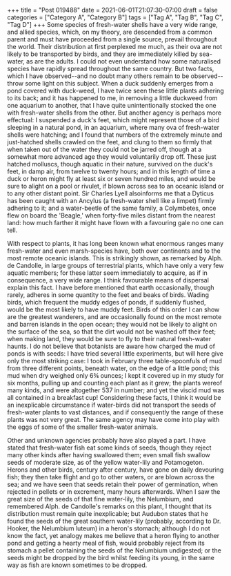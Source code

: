 +++
title = "Post 019488"
date = 2021-06-01T21:07:30-07:00
draft = false
categories = ["Category A", "Category B"]
tags = ["Tag A", "Tag B", "Tag C", "Tag D"]
+++
Some species of fresh-water shells have a very wide range, and allied species, which, on my theory, are descended from a common parent and must have proceeded from a single source, prevail throughout the world. Their distribution at first perplexed me much, as their ova are not likely to be transported by birds, and they are immediately killed by sea-water, as are the adults. I could not even understand how some naturalised species have rapidly spread throughout the same country. But two facts, which I have observed--and no doubt many others remain to be observed--throw some light on this subject. When a duck suddenly emerges from a pond covered with duck-weed, I have twice seen these little plants adhering to its back; and it has happened to me, in removing a little duckweed from one aquarium to another, that I have quite unintentionally stocked the one with fresh-water shells from the other. But another agency is perhaps more effectual: I suspended a duck's feet, which might represent those of a bird sleeping in a natural pond, in an aquarium, where many ova of fresh-water shells were hatching; and I found that numbers of the extremely minute and just-hatched shells crawled on the feet, and clung to them so firmly that when taken out of the water they could not be jarred off, though at a somewhat more advanced age they would voluntarily drop off. These just hatched molluscs, though aquatic in their nature, survived on the duck's feet, in damp air, from twelve to twenty hours; and in this length of time a duck or heron might fly at least six or seven hundred miles, and would be sure to alight on a pool or rivulet, if blown across sea to an oceanic island or to any other distant point. Sir Charles Lyell alsoinforms me that a Dyticus has been caught with an Ancylus (a fresh-water shell like a limpet) firmly adhering to it; and a water-beetle of the same family, a Colymbetes, once flew on board the 'Beagle,' when forty-five miles distant from the nearest land: how much farther it might have flown with a favouring gale no one can tell.

With respect to plants, it has long been known what enormous ranges many fresh-water and even marsh-species have, both over continents and to the most remote oceanic islands. This is strikingly shown, as remarked by Alph. de Candolle, in large groups of terrestrial plants, which have only a very few aquatic members; for these latter seem immediately to acquire, as if in consequence, a very wide range. I think favourable means of dispersal explain this fact. I have before mentioned that earth occasionally, though rarely, adheres in some quantity to the feet and beaks of birds. Wading birds, which frequent the muddy edges of ponds, if suddenly flushed, would be the most likely to have muddy feet. Birds of this order I can show are the greatest wanderers, and are occasionally found on the most remote and barren islands in the open ocean; they would not be likely to alight on the surface of the sea, so that the dirt would not be washed off their feet; when making land, they would be sure to fly to their natural fresh-water haunts. I do not believe that botanists are aware how charged the mud of ponds is with seeds: I have tried several little experiments, but will here give only the most striking case: I took in February three table-spoonfuls of mud from three different points, beneath water, on the edge of a little pond; this mud when dry weighed only 6¾ ounces; I kept it covered up in my study for six months, pulling up and counting each plant as it grew; the plants wereof many kinds, and were altogether 537 in number; and yet the viscid mud was all contained in a breakfast cup! Considering these facts, I think it would be an inexplicable circumstance if water-birds did not transport the seeds of fresh-water plants to vast distances, and if consequently the range of these plants was not very great. The same agency may have come into play with the eggs of some of the smaller fresh-water animals.

Other and unknown agencies probably have also played a part. I have stated that fresh-water fish eat some kinds of seeds, though they reject many other kinds after having swallowed them; even small fish swallow seeds of moderate size, as of the yellow water-lily and Potamogeton. Herons and other birds, century after century, have gone on daily devouring fish; they then take flight and go to other waters, or are blown across the sea; and we have seen that seeds retain their power of germination, when rejected in pellets or in excrement, many hours afterwards. When I saw the great size of the seeds of that fine water-lily, the Nelumbium, and remembered Alph. de Candolle's remarks on this plant, I thought that its distribution must remain quite inexplicable; but Audubon states that he found the seeds of the great southern water-lily (probably, according to Dr. Hooker, the Nelumbium luteum) in a heron's stomach; although I do not know the fact, yet analogy makes me believe that a heron flying to another pond and getting a hearty meal of fish, would probably reject from its stomach a pellet containing the seeds of the Nelumbium undigested; or the seeds might be dropped by the bird whilst feeding its young, in the same way as fish are known sometimes to be dropped.
